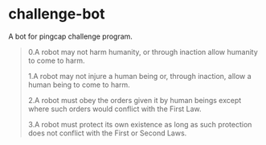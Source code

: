 # challenge-bot
A bot for pingcap challenge program.

> 0.A robot may not harm humanity, or through inaction allow humanity to come to harm.
>
> 1.A robot may not injure a human being or, through inaction, allow a human being to come to harm.
>
> 2.A robot must obey the orders given it by human beings except where such orders would conflict with the First Law.
>
> 3.A robot must protect its own existence as long as such protection does not conflict with the First or Second Laws.
